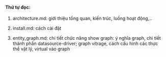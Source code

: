 #### Thứ tự đọc:

1. architecture.md: giới thiệu tổng quan, kiến trúc, luồng hoạt động,..

2. install.md: cách cài đặt

3. entity_graph.md: chi tiết chức năng show graph: ý nghĩa graph, chi tiết thành phần datasource-driver; graph vitrage, cách cấu hình các thực thể vật lý, virtual vào graph
